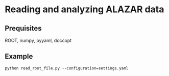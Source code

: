 # Reading and analyzing ALAZAR data

## Prequisites
ROOT, numpy, pyyaml, doccopt

## Example

```
python read_root_file.py --configuration=settings.yaml
```
